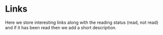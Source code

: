 # Links

Here we store interesting links along with the reading status (read, not read) and if it has been read then we add a short description.
